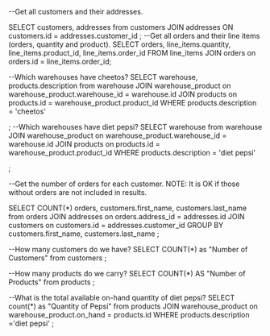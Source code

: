 
--Get all customers and their addresses.

SELECT customers, addresses
from customers
JOIN addresses ON customers.id = addresses.customer_id
;
--Get all orders and their line items (orders, quantity and product).
SELECT orders, line_items.quantity, line_items.product_id, line_items.order_id 
FROM line_items
JOIN orders on orders.id = line_items.order_id;

--Which warehouses have cheetos?
SELECT warehouse, products.description from warehouse
JOIN warehouse_product on warehouse_product.warehouse_id = warehouse.id
JOIN products on products.id = warehouse_product.product_id
WHERE products.description = 'cheetos'

;
--Which warehouses have diet pepsi?
SELECT warehouse from warehouse
JOIN warehouse_product on warehouse_product.warehouse_id = warehouse.id
JOIN products on products.id = warehouse_product.product_id
WHERE products.description = 'diet pepsi'

;


--Get the number of orders for each customer. NOTE: It is OK if those without orders are not included in results.

SELECT COUNT(*)  orders, customers.first_name, customers.last_name from orders
JOIN addresses on orders.address_id = addresses.id
JOIN customers on customers.id = addresses.customer_id
GROUP BY customers.first_name, customers.last_name
;


--How many customers do we have?
SELECT COUNT(*)  as "Number of Customers" from customers
;


--How many products do we carry?
SELECT COUNT(*)  AS "Number of Products" from products
;

--What is the total available on-hand quantity of diet pepsi?
SELECT count(*) as "Quantity of Pepsi" from products
JOIN warehouse_product on warehouse_product.on_hand = products.id
WHERE products.description ='diet pepsi'
;



